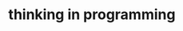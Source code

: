 ---
home: true
title: 'thinking in programming'
heroText: 'thinking in programming'
tagline: null
heroImage: mlogo.svg
actions:
  - text: 快速开始 →
    link: /interview/
    type: primary
features:
- title: 持续学习
  details: 坚持每天学习
- title: 边学边记
  details: 学习过程中记录笔记，防止忘记
- title: 知识库
  details: 积少成多，串联知识，方便翻阅
footer: MIT Licensed | Copyright © 2024 jiyongchao 
---
